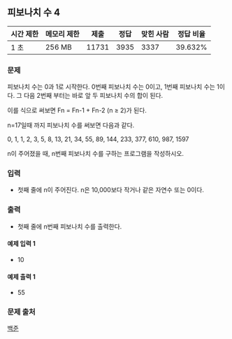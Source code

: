 ## 피보나치 수 4
 
|시간 제한|	메모리 제한|	제출|	정답|	맞힌 사람|	정답 비율|
|---|---|---|---|---|---|
|1 초|	256 MB|	11731|	3935|	3337|	39.632%|

### 문제
피보나치 수는 0과 1로 시작한다. 0번째 피보나치 수는 0이고, 1번째 피보나치 수는 1이다. 그 다음 2번째 부터는 바로 앞 두 피보나치 수의 합이 된다.

이를 식으로 써보면 Fn = Fn-1 + Fn-2 (n ≥ 2)가 된다.

n=17일때 까지 피보나치 수를 써보면 다음과 같다.

0, 1, 1, 2, 3, 5, 8, 13, 21, 34, 55, 89, 144, 233, 377, 610, 987, 1597

n이 주어졌을 때, n번째 피보나치 수를 구하는 프로그램을 작성하시오.

### 입력
- 첫째 줄에 n이 주어진다. n은 10,000보다 작거나 같은 자연수 또는 0이다.

### 출력
- 첫째 줄에 n번째 피보나치 수를 출력한다.

#### 예제 입력 1 
- 10
#### 예제 출력 1 
- 55

### 문제 출처
[백준](https://www.acmicpc.net/problem/10826)
